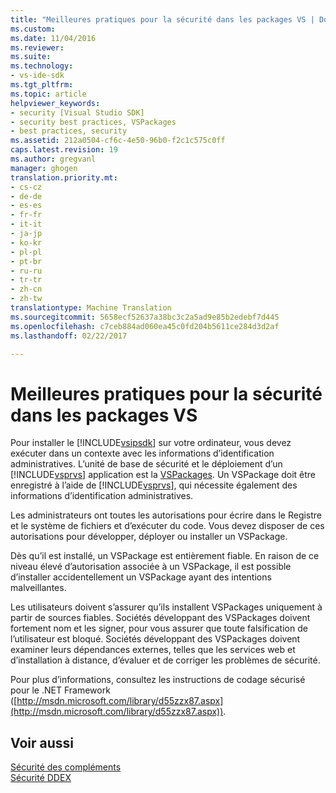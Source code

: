```yaml
---
title: "Meilleures pratiques pour la sécurité dans les packages VS | Documents Microsoft"
ms.custom: 
ms.date: 11/04/2016
ms.reviewer: 
ms.suite: 
ms.technology:
- vs-ide-sdk
ms.tgt_pltfrm: 
ms.topic: article
helpviewer_keywords:
- security [Visual Studio SDK]
- security best practices, VSPackages
- best practices, security
ms.assetid: 212a0504-cf6c-4e50-96b0-f2c1c575c0ff
caps.latest.revision: 19
ms.author: gregvanl
manager: ghogen
translation.priority.mt:
- cs-cz
- de-de
- es-es
- fr-fr
- it-it
- ja-jp
- ko-kr
- pl-pl
- pt-br
- ru-ru
- tr-tr
- zh-cn
- zh-tw
translationtype: Machine Translation
ms.sourcegitcommit: 5658ecf52637a38bc3c2a5ad9e85b2edebf7d445
ms.openlocfilehash: c7ceb884ad060ea45c0fd204b5611ce284d3d2af
ms.lasthandoff: 02/22/2017

---
```

# <a name="best-practices-for-security-in-vspackages"></a>Meilleures pratiques pour la sécurité dans les packages VS
Pour installer le [!INCLUDE[vsipsdk](../../extensibility/includes/vsipsdk_md.md)] sur votre ordinateur, vous devez exécuter dans un contexte avec les informations d’identification administratives. L’unité de base de sécurité et le déploiement d’un [!INCLUDE[vsprvs](../../code-quality/includes/vsprvs_md.md)] application est la [VSPackages](../../extensibility/internals/vspackages.md). Un VSPackage doit être enregistré à l’aide de [!INCLUDE[vsprvs](../../code-quality/includes/vsprvs_md.md)], qui nécessite également des informations d’identification administratives.  
  
 Les administrateurs ont toutes les autorisations pour écrire dans le Registre et le système de fichiers et d’exécuter du code. Vous devez disposer de ces autorisations pour développer, déployer ou installer un VSPackage.  
  
 Dès qu’il est installé, un VSPackage est entièrement fiable. En raison de ce niveau élevé d’autorisation associée à un VSPackage, il est possible d’installer accidentellement un VSPackage ayant des intentions malveillantes.  
  
 Les utilisateurs doivent s’assurer qu’ils installent VSPackages uniquement à partir de sources fiables. Sociétés développant des VSPackages doivent fortement nom et les signer, pour vous assurer que toute falsification de l’utilisateur est bloqué. Sociétés développant des VSPackages doivent examiner leurs dépendances externes, telles que les services web et d’installation à distance, d’évaluer et de corriger les problèmes de sécurité.  
  
 Pour plus d’informations, consultez les instructions de codage sécurisé pour le .NET Framework ([http://msdn.microsoft.com/library/d55zzx87.aspx](http://msdn.microsoft.com/library/d55zzx87.aspx)).  
  
## <a name="see-also"></a>Voir aussi  
 [Sécurité des compléments](http://msdn.microsoft.com/Library/44a5c651-6246-4310-b371-65378917c799)   
 [Sécurité DDEX](http://msdn.microsoft.com/en-us/44a52a70-5c98-450e-993d-4a3b32f69ba8)
